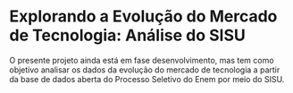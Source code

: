 # Explorando a Evolução do Mercado de Tecnologia: Análise do SISU
 O presente projeto ainda está em fase desenvolvimento, mas tem como objetivo analisar os dados da evolução do mercado de tecnologia a partir da base de dados aberta do Processo Seletivo do Enem por meio do SISU.
